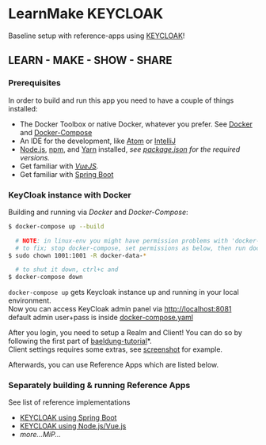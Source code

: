  LearnMake KEYCLOAK  
====================  

Baseline setup with reference-apps using [KEYCLOAK](https://www.keycloak.org)!      

## LEARN - MAKE - SHOW - SHARE   

### Prerequisites

In order to build and run this app you need to have a couple of things installed:  

- The Docker Toolbox or native Docker, whatever you prefer. See [Docker](https://docs.docker.com) and [Docker-Compose](https://docs.docker.com/compose/)  
- An IDE for the development, like [Atom](https://atom.io) or [IntelliJ](https://www.jetbrains.com/idea/)    
- [Node.js](https://nodejs.org/), [npm](https://www.npmjs.com/), and [Yarn](https://yarnpkg.com) installed, _see [package.json](package.json) for the required versions._        
- Get familiar with _[VueJS](https://vuejs.org/)._  
- Get familiar with [Spring Boot](https://www.baeldung.com/spring-boot)                          
         

### KeyCloak instance with Docker    

Building and running via _Docker_ and _Docker-Compose_:         
```bash   
$ docker-compose up --build   

  # NOTE: in linux-env you might have permission problems with 'docker-data-*' folders      
  # to fix; stop docker-compose, set permissions as below, then run docker-compose again.    
$ sudo chown 1001:1001 -R docker-data-*  

  # to shut it down, ctrl+c and   
$ docker-compose down   
```
`docker-compose up` gets Keycloak instance up and running in your local environment.    
Now you can access KeyCloak admin panel via [http://localhost:8081](http://localhost:8081)      
default admin user+pass is inside [docker-compose.yaml](docker-compose.yaml)  

After you login, you need to setup a Realm and Client! You can do so by following the first part of [baeldung-tutorial](https://www.baeldung.com/spring-boot-keycloak)*.   
Client settings requires some extras, see [screenshot](assets/keycloak-client-settings.png) for example.    

Afterwards, you can use Reference Apps which are listed below.

### Separately building & running Reference Apps  
See list of reference implementations  
- [KEYCLOAK using Spring Boot](keycloak-springboot)    
- [KEYCLOAK using Node.js/Vue.js](keycloak-vuejs)   
- *more...MiP...*      


